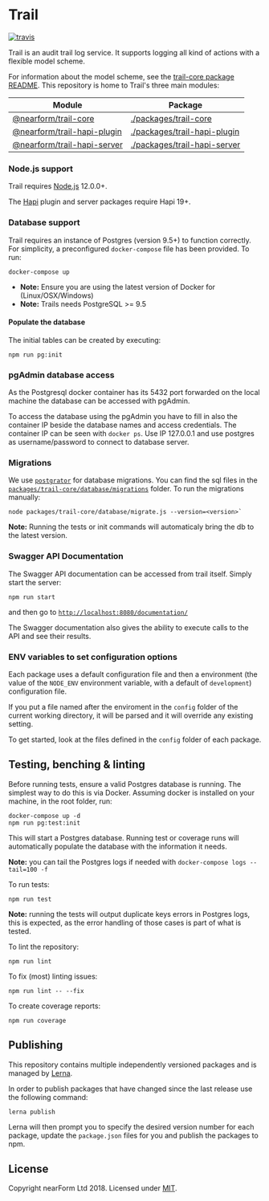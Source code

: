 # Trail

[![travis][travis-badge]][travis-url]

Trail is an audit trail log service. It supports logging all kind of actions with a flexible model scheme.

For information about the model scheme, see the [trail-core package README][trail-core-readme].
This repository is home to Trail's three main modules:

| Module                                           | Package                                                      |
| ------------------------------------------------ | ------------------------------------------------------------ |
| [@nearform/trail-core][trail-core]               | [./packages/trail-core](./packages/trail-core)               |
| [@nearform/trail-hapi-plugin][trail-hapi-plugin] | [./packages/trail-hapi-plugin](./packages/trail-hapi-plugin) |
| [@nearform/trail-hapi-server][trail-hapi-server] | [./packages/trail-hapi-server](./packages/trail-hapi-server) |

### Node.js support

Trail requires [Node.js][node] 12.0.0+.

The [Hapi][hapi] plugin and server packages require Hapi 19+.

### Database support

Trail requires an instance of Postgres (version 9.5+) to function correctly. For simplicity, a preconfigured `docker-compose` file has been provided. To run:

    docker-compose up

-   **Note:** Ensure you are using the latest version of Docker for (Linux/OSX/Windows)
-   **Note:** Trails needs PostgreSQL >= 9.5

#### Populate the database

The initial tables can be created by executing:

    npm run pg:init

### pgAdmin database access

As the Postgresql docker container has its 5432 port forwarded on the local machine the database can be accessed with pgAdmin.

To access the database using the pgAdmin you have to fill in also the container IP beside the database names and access credentials. The container IP can be seen with `docker ps`.  Use IP 127.0.0.1 and use postgres as username/password to connect to database server.

### Migrations

We use [`postgrator`][postgrator] for database migrations. You can find the sql files in the [`packages/trail-core/database/migrations`](https://github.com/nearform/trail/tree/master/packages/trail-core/database/migrations) folder. To run the migrations manually:

    node packages/trail-core/database/migrate.js --version=<version>`

**Note:** Running the tests or init commands will automaticaly bring the db to the latest version.

### Swagger API Documentation

The Swagger API documentation can be accessed from trail itself. Simply start the server:

    npm run start

and then go to [`http://localhost:8080/documentation/`][swagger-link]

The Swagger documentation also gives the ability to execute calls to the API and see their results.

### ENV variables to set configuration options

Each package uses a default configuration file and then a environment (the value of the `NODE_ENV` environment variable, with a default of `development`) configuration file.

If you put a file named after the enviroment in the `config` folder of the current working directory, it will be parsed and it will override any existing setting.

To get started, look at the files defined in the `config` folder of each package.

## Testing, benching & linting

Before running tests, ensure a valid Postgres database is running. The simplest way to do this is via Docker. Assuming docker is installed on your machine, in the root folder, run:

    docker-compose up -d
    npm run pg:test:init

This will start a Postgres database. Running test or coverage runs will automatically populate the database with the information it needs.

**Note:** you can tail the Postgres logs if needed with `docker-compose logs --tail=100 -f`

To run tests:

    npm run test

**Note:** running the tests will output duplicate keys errors in Postgres logs, this is expected, as the error handling of those cases is part of what is tested.

To lint the repository:

    npm run lint

To fix (most) linting issues:

    npm run lint -- --fix

To create coverage reports:

    npm run coverage

## Publishing

This repository contains multiple independently versioned packages and is managed by [Lerna](https://github.com/lerna/lerna).

In order to publish packages that have changed since the last release use the following command:

    lerna publish

Lerna will then prompt you to specify the desired version number for each package, update the `package.json` files for you and publish the packages to npm.

## License

Copyright nearForm Ltd 2018. Licensed under [MIT][license].

[travis-badge]: https://travis-ci.org/nearform/trail.svg?branch=master

[travis-url]: https://travis-ci.org/nearform/trail

[trail-core]: https://www.npmjs.com/package/@nearform/trail-core

[trail-hapi-plugin]: https://www.npmjs.com/package/trail/@nearform/trail-hapi-plugin

[trail-hapi-server]: https://www.npmjs.com/package/trail/@nearform/trail-hapi-server

[trail-core-readme]: ./packages/trail-core/README.md

[node]: https://nodejs.org/it/

[hapi]: https://hapijs.com/

[postgrator]: https://github.com/rickbergfalk/postgrator

[swagger-link]: http://localhost:8080/documentation/

[license]: ./LICENSE.md
